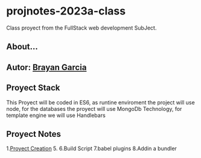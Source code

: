 # projnotes-2023a-class
Class proyect from the FullStack web development
SubJect.

## About...
**Autor:** [Brayan Garcia]()
---
## Proyect Stack
This Proyect will be coded in ES6, as runtine
enviroment the project will use node, for the databases the proyect will use MongoDb Technology, for template engine we will use Handlebars

## Proyect Notes
1.[Proyect Creation](https://github.com/bryangc24/projnotes-2023a-class/tree/main)
5.
6.Build Script
7.babel plugins
8.Addin a bundler
